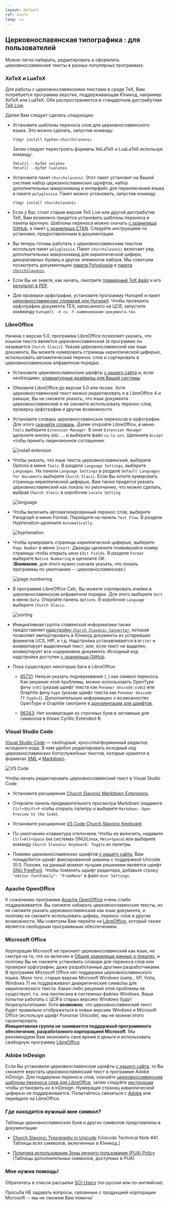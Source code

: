 ```yaml
---
layout: default
ref: users
lang: ru
---
```


## Церковнославянская типографика : для пользователей

Можно легко набирать, редактировать и оформлять церковнославянские тексты в разных популярных программах.

### XeTeX и LuaTeX

Для работы с церковнославянскими текстами в среде TeX, Вам потребуется программа верстки, поддерживающая Юникод, 
например XeTeX или LuaTeX. Обе распространяются в стандартном 
дистрибутиве [TeX Live](https://www.tug.org/texlive/).

Далее Вам следует сделать следующее:

* Установите шаблоны переноса слов для церковнославянского языка. Это можно сделать, запустив команду: 

  ```
  tlmgr install hyphen-churchslavonic
  ```

  Затем следует перестроить форматы XeLaTeX и LuaLaTeX используя команду: 
  
  ```
  fmtutil --byfmt xelatex
  fmtutil --byfmt lualatex
  ```
  
* Установите пакет `churchslavonic`. Этот пакет установит на Вашей системе набор церковнославянских шрифтов, 
  набор дополнительных макрокоманд и интерфейс для переключения языка в пакете `polyglossia`. 
  Пакет можно установить, запустив команду 
  
  ```
  tlmgr install churchslavonic
  ```
  
* Если у Вас стоит старая версия TeX Live или другой дистрибутив TeX, Вам возможно придется установить шаблоны переноса и 
  пакеты вручную. Шаблоны переноса можно скачать [с хранилища GitHub](https://github.com/slavonic/cu-tex/tree/master/hyphenation), 
  а пакет [с хранилища CTAN](https://www.ctan.org/tex-archive/language/churchslavonic).
  Следуйте инструкциям по установке, предоставленным в документации.

* Вы теперь готовы работать с церковнославянским текстом используя пакет `polyglossia`. Пакет `churchslavonic` включает
  ряд дополнительных макрокоманд для кириллической цифири, декоративных буквиц и других элементов набора. 
  Мы советуем посмотреть документацию [пакета Polyglossia](http://mirror.unl.edu/ctan/macros/latex/contrib/polyglossia/polyglossia.pdf)
  и [пакета `churchslavonic`](http://ctan.altspu.ru/language/churchslavonic/churchslavonic-ru.pdf).
  
* Если Вы не знаете, как начать, смотрите 
  [примерный TeX файл](https://www.ponomar.net/files/sample.tex) 
  и его [результат в PDF](https://www.ponomar.net/files/sample.pdf).

* Для проверки орфографии, установите программу Hunspell и пакет
  [церковнославянских словарей для Hunspell](https://github.com/slavonic/hunspell-cu/releases).
  Чтобы проверить орфографию документа TEX, написанного на ЦСЯ,
  запустите комманду `hunspell -d cu -t наименование-документа.tex`.

### LibreOffice

Начина с версии 5.0, программа LibreOffice позволяет указать, что языком текста является церковнославянский 
(в программе он называется `Church Slavic`). Указав церковнославянский как язык документа, Вы можете нумеровать страницы 
кириллической цифирью, использовать автоматический перенос слов и сортировать в церковнославянском алфавитном порядке.

* Установите церковнославянские шрифты [с нашего сайта](fonts.html) и, если необходимо,
 [клавиатурные драйверы для Вашей системы](https://www.ponomar.net/cu_support/keyboardru.html)

* Обновите LibreOffice до версии 5.0 или позже. Хотя церковнославянский текст можно редактировать и в LibreOffice 4 и раньше, Вы не сможете указать, что язык 
  документа церковнославянский и не сможете использовать перенос слов,
проверку орфографии и другие возможности.
  
* Установите словарь церковнославянских переносов и орфографии. Для этого [скачайте
  словарь](https://extensions.libreoffice.org/extensions/church-slavonic-dictionary). 
  Далее откройте LibreOffice, в меню `Tools` выберите `Extension Manager`. В окне `Extension Manager` щелкните 
  кнопку `Add...` и выберите файл `cu-lo.oxt`. Щелкните `Accept` чтобы принять лицензионное соглашение.
  
  ![install extension](https://www.ponomar.net/images/extension_install.png)

* Чтобы указать, что язык текста церковнославянский, выберите Options в меню `Tools`. В разделе `Language Settings`, 
  выберите `Languages`. На панели `Language Settings` в разделе `Default Languages for Documents` выберите `Church Slavic`.
  Если Вы хотите нумеровать страницы кириллической цифирью, Вам также придется указать церковнославянский как локаль 
  по умолчанию, что можно сделать, выбрав `Church Slavic` в коробочке `Locale Setting`.
  
  ![language](https://www.ponomar.net/images/locale_libreoffice.png)
  
* Чтобы включить автоматизированный перенос слов, выберите Paragraph в меню Format. Перейдите на панель `Text Flow`. 
  В разделе Hyphenation щелкните `Automatically`.
  
  ![hyphenation](https://www.ponomar.net/images/hyphenation_writer.png)
  
* Чтобы нумеровать страницы кириллической цифирью, выберите `Page Number` в меню `Insert`. Дважды щелкните появившийся 
  номер страницы чтобы открыть окно `Edit Fields`. В разделе `Format` выберите `Native Numbering` и щелкните OK.    
  (**Внимание**: для этого нужно сначала указать, что локаль программы по умолчанию -- церковнославянская.)
  
  ![page numbering](https://www.ponomar.net/images/native_number.png)

* В программе LibreOffice Calc, Вы можете сортировать ячейки в церковнославянском алфавитном порядке. 
  Для этого выберите `Sort` в меню `Data`. Откройте панель `Options`. В коробочке `Language` выберите `Church Slavic`.
  
  ![sorting](https://www.ponomar.net/images/sort_calc.png)

* Инициативная группа славянской информатики также предоставляет 
  [надстройку `Church Slavonic Converter`](https://extensions.libreoffice.org/extensions/church-slavonic-converter),
  которая позволяет импортировать в Юникод документы из устаревших форматов UCS, HIP, и т.д. 
  Надстройка устанавливается в `Writer` и конвертирует выделенный текст, или, если текст не выделен, конвертирует 
  все содержимое документа. Исходный код надстройки доступен [с хранилища GitHub](https://github.com/slavonic/cuconverter-LO).
  
* Пока существуют некоторые баги в LibreOffice: 
   - [85731](https://bugs.documentfoundation.org/show_bug.cgi?id=85731): Нельзя указать 
     подчеркивание (`_`) как символ переноса. Как решение этой проблемы, можно
    использовать OpenType фичу `ss01` (указав шрифт текста как `Ponomar Unicode:ss01`)
   или Graphite фичу `hyph` (указав шрифт текста как `Ponomar Unicode TT:hyph=1`).
   Дополнительную информацию о возможностях OpenType и Graphite смотрите в
  [документации для шрифтов](https://www.ponomar.net/files/fonts-churchslavonic.pdf).

   - [96343](https://bugs.documentfoundation.org/show_bug.cgi?id=96343): Нет конвертации из строчных букв в заглавные 
     для символов в блоке Cyrillic Extended-B

### Visual Studio Code

[Visual Studio Code](https://code.visualstudio.com/) — свободный, кроссплатформенный
редактор исходного кода. В нем удобно редактировать исходный код
церковнославянских богослужебных текстов, которые хранятся в форматах
[XML](https://github.com/slavonic/cu-books) и 
[Markdown](https://github.com/slavonic/cumd). 

  ![VS Code](https://www.ponomar.net/images/vscode.png)

Чтобы начать редактировать церковнославянский текст в Visual Studio Code:

* Установите расширение [Church Slavonic Markdown
Extensions](https://marketplace.visualstudio.com/items?itemName=pgmmpk.vscode-church-slavonic).

* Откройте панель предварительного просмотра Markdown
(надавите `Ctrl+Shift+P` чтобы открыть палитру и выберите 
`Markdown: Open Preview to the Side`).

* Установите расширение [VS Code Church Slavonic
Keyboard](https://marketplace.visualstudio.com/items?itemName=pgmmpk.vscode-church-slavonic-keyboard).

* По умолчанию клавиатура отключена. Чтобы ее включить, надавите
`Ctrl+Alt+Space` (на системах GNU/Linux, `Meta+Space`) или
выберите команду `Church Slavonic Keyboard: Toggle` из палитры.

* Помимо церковнославянских шрифтов [с нашего сайта](fonts.html),
Вам понадобится шрифт фиксированной ширины с поддержкой Unicode 10.0.
Похоже, на данный момент лучшим решением является шрифт
[GNU FreeFont](https://www.gnu.org/software/freefont/). Чтобы поменять шрифт редактора,
добавьте строку `"editor.fontFamily": "FreeMono"` в файл `User Settings`.

### Apache OpenOffice

К сожалению программа [Apache OpenOffice](http://www.openoffice.org) очень слабо поддерживается. 
Вы сможете набирать церковнославянские тексты, но не сможете указать церковнославянский как язык документа, 
и поэтому не сможете использовать цифирь, перенос слов и другие возможности. 
Мы советуем Вам перейти на [LibreOffice](https://www.libreoffice.org/download/libreoffice-fresh/), 
который также является свободным программным обеспечением.

### Microsoft Office

Корпорация Microsoft не признает церковнославянский как язык, не смотря на то, что он включен в 
[Общее хранилище данных о локалях](http://cldr.unicode.org), 
и поэтому Вы не сможете установить словари для переноса слов или проверки орфографии, 
даже разработанные другими разработчиками. В программе Microsoft Office нет поддержки церковнославянского языка. 
Мало того, старые версии Microsoft Windows (напр., XP, Vista, Windows 7) не поддерживают диакритические символы 
для кириллического текста. Каких-либо решений этой проблемы не существует, т.к. она прописана в системных файлах Windows. 
Ваши попытки работать с ЦСЯ в старых версиях Windows будут безрезультатными. Хотя **возможно**, 
что церковнославянский текст будет правильно отображаться в новых версиях Windows и Microsoft Office 
(используя шрифт Ponomar Unicode), мы не можем этого гарантировать.  
**Инициативная группа не занимается поддержкой программного обеспечения, разработанного корпорацией Microsoft**. Мы рекомендуем Вам экономить свое время и деньги и использовать свободную программу [LibreOffice](https://www.libreoffice.org/download/libreoffice-fresh)


### Adobe InDesign

Если Вы установили церковнославянские шрифты [с нашего сайта](https://www.ponomar.net/cu_support/fonts.html),
то Вы сможете верстать церковнославянский текст в программе Adobe InDesign. Для поддержки переноса слов, 
скачайте [церковнославянские шаблоны переноса слов для LibreOffce](http://extensions.libreoffice.org/extensions/church-slavonic-dictionary); 
затем следуйте [инструкции](https://helpx.adobe.com/indesign/kb/add_cs_dictionaries.html)
чтобы установить их в InDesign. Нумерация страниц кириллической цифирью не поддерживается. 
Попытайтесь связаться с [Adobe](https://helpx.adobe.com/contact.html?step=IDSN) или перейдите на LibreOffice.

### Где находится нужный мне символ?

Таблицы церковнославянских букв и других символов представлены в документации:

* [Church Slavonic Typography in Unicode](http://www.unicode.org/notes/tn41/) 
  [Unicode Technical Note #41. Таблицы всех символов, включенных в Юникод.]

* [Политика использования Зоны личного пользования (PUA) Policy](https://www.ponomar.net/files/pua_policy.pdf)
  (Таблицы дополнительных символов, доступных в PUA)

### Мне нужна помощь!

Обратитесь в список рассылки [SCI-Users](https://ponomar.net/mailman/listinfo/sci-users_ponomar.net) (по-русски или по-английски).

Просьба НЕ задавать вопросы, связанные с продукцией корпорации Microsoft -- мы не сможем Вам помочь!
